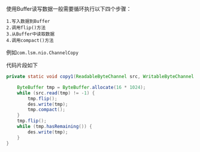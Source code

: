 使用Buffer读写数据一般需要循环执行以下四个步骤：

```text
1.写入数据到Buffer
2.调用flip()方法
3.从Buffer中读取数据
4.调用compact()方法
```
例如<code>com.lsm.nio.ChannelCopy</code>

代码片段如下
```java
private static void copy1(ReadableByteChannel src, WritableByteChannel des) throws Exception {

    ByteBuffer tmp = ByteBuffer.allocate(16 * 1024);
    while (src.read(tmp) != -1) {
        tmp.flip();
        des.write(tmp);
        tmp.compact();
    }
    tmp.flip();
    while (tmp.hasRemaining()) {
        des.write(tmp);
    }
}
```

